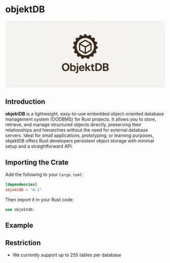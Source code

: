 # objektDB
<img src="img/banner.png"/>

## Introduction
**objektDB** is a lightweight, easy-to-use embedded object-oriented database management system (OODBMS) for Rust projects. It allows you to store, retrieve, and manage structured objects directly, preserving their relationships and hierarchies without the need for external database servers. Ideal for small applications, prototyping, or learning purposes, objektDB offers Rust developers persistent object storage with minimal setup and a straightforward API.

## Importing the Crate

Add the following to your `Cargo.toml`:

```toml
[dependencies]
objektdb = "0.1"
```

Then import it in your Rust code:

```rust
use objektdb;
```

## Example


## Restriction
- We currently support up to 255 tables per database